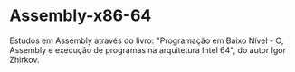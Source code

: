 # Assembly-x86-64
Estudos em Assembly através do livro: "Programação em Baixo Nível - C, Assembly e execução de programas na arquitetura Intel 64", do autor Igor Zhirkov.
